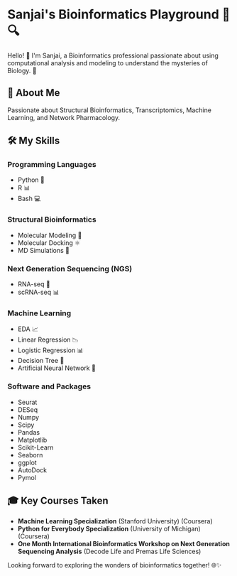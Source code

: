 # Sanjai's Bioinformatics Playground 🧬🔍

Hello! 👋 I'm Sanjai, a Bioinformatics professional passionate about using computational analysis and modeling to understand the mysteries of Biology. 🚀

## 🔬 About Me

Passionate about Structural Bioinformatics, Transcriptomics, Machine Learning, and Network Pharmacology. 

## 🛠️ My Skills

### Programming Languages
- Python 🐍
- R 📊
- Bash 💻

### Structural Bioinformatics
- Molecular Modeling 🧪
- Molecular Docking ⚛️
- MD Simulations 🔄

### Next Generation Sequencing (NGS)
- RNA-seq 🧬
- scRNA-seq 📊

### Machine Learning
- EDA 📈
- Linear Regression 📉
- Logistic Regression 📊
- Decision Tree 🌲
- Artificial Neural Network 🧠

### Software and Packages
- Seurat
- DESeq
- Numpy
- Scipy
- Pandas
- Matplotlib
- Scikit-Learn
- Seaborn
- ggplot
- AutoDock
- Pymol

## 🎓 Key Courses Taken

- **Machine Learning Specialization** (Stanford University) (Coursera)
- **Python for Everybody Specialization** (University of Michigan) (Coursera)
- **One Month International Bioinformatics Workshop on Next Generation Sequencing Analysis** (Decode Life and Premas Life Sciences)

Looking forward to exploring the wonders of bioinformatics together! 🌐✨
